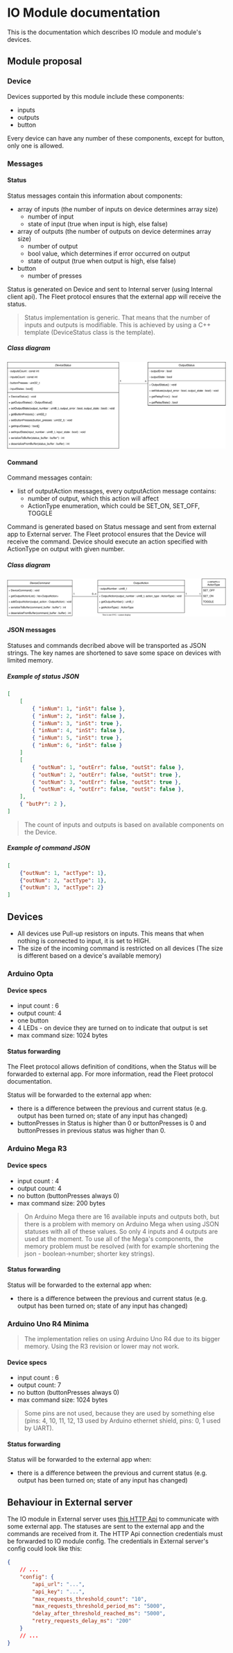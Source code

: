 # IO Module documentation

This is the documentation which describes IO module and module's devices.

## Module proposal

### Device

Devices supported by this module include these components:
 - inputs
 - outputs
 - button

Every device can have any number of these components, except for button, only one is allowed.

### Messages

#### Status

Status messages contain this information about components:
 - array of inputs (the number of inputs on device determines array size)
    - number of input
    - state of input (true when input is high, else false)
 - array of outputs (the number of outputs on device determines array size)
    - number of output
    - bool value, which determines if error occurred on output
    - state of output (true when output is high, else false)
 - button
    - number of presses

Status is generated on Device and sent to Internal server (using Internal client api). The Fleet protocol ensures that the external app will receive the status.

> Status implementation is generic. That means that the number of inputs and outputs is modifiable. This is achieved by using a C++ template (DeviceStatus class is the template).

##### Class diagram

![](images/DeviceStatus_diagram.svg)

#### Command

Command messages contain:
 - list of outputAction messages, every outputAction message contains:
   - number of output, which this action will affect
   - ActionType enumeration, which could be SET_ON, SET_OFF, TOGGLE

Command is generated based on Status message and sent from external app to External server. The Fleet protocol ensures that the Device will receive the command. Device should execute an action specified with ActionType on output with given number.

##### Class diagram

![](images/DeviceCommand_diagram.svg)

#### JSON messages

Statuses and commands decribed above will be transported as JSON strings. The key names are shortened to save some space on devices with limited memory.

##### Example of status JSON

```json
[
    [
        { "inNum": 1, "inSt": false },
        { "inNum": 2, "inSt": false },
        { "inNum": 3, "inSt": true },
        { "inNum": 4, "inSt": false },
        { "inNum": 5, "inSt": true },
        { "inNum": 6, "inSt": false }
    ]
    [
        { "outNum": 1, "outErr": false, "outSt": false },
        { "outNum": 2, "outErr": false, "outSt": true },
        { "outNum": 3, "outErr": false, "outSt": true },
        { "outNum": 4, "outErr": false, "outSt": false },
    ],
    { "butPr": 2 },
]
```

> The count of inputs and outputs is based on available components on the Device.

##### Example of command JSON

```json
[
    {"outNum": 1, "actType": 1},
    {"outNum": 2, "actType": 1},
    {"outNum": 3, "actType": 2}
]
```

## Devices

 - All devices use Pull-up resistors on inputs. This means that when nothing is connected to input, it is set to HIGH.
 - The size of the incoming command is restricted on all devices (The size is different based on a device's available memory)

### Arduino Opta

#### Device specs
 - input count : 6
 - output count: 4
 - one button
 - 4 LEDs - on device they are turned on to indicate that output is set
 - max command size: 1024 bytes

#### Status forwarding

The Fleet protocol allows definition of conditions, when the Status will be forwarded to external app. For more information, read the Fleet protocol documentation.

Status will be forwarded to the external app when:
 - there is a difference between the previous and current status (e.g. output has been turned on; state of any input has changed)
 - buttonPresses in Status is higher than 0 or buttonPresses is 0 and buttonPresses in previous status was higher than 0.

### Arduino Mega R3

#### Device specs
 - input count : 4
 - output count: 4
 - no button (buttonPresses always 0)
 - max command size: 200 bytes

 > On Arduino Mega there are 16 available inputs and outputs both, but there is a problem with memory on Arduino Mega when using JSON statuses with all of these values. So only 4 inputs and 4 outputs are used at the moment.
 To use all of the Mega's components, the memory problem must be resolved (with for example shortening the json - boolean->number; shorter key strings).

#### Status forwarding

Status will be forwarded to the external app when:
 - there is a difference between the previous and current status (e.g. output has been turned on; state of any input has changed)

### Arduino Uno R4 Minima

 > The implementation relies on using Arduino Uno R4 due to its bigger memory. Using the R3 revision or lower may not work.

#### Device specs
 - input count : 6
 - output count: 7
 - no button (buttonPresses always 0)
 - max command size: 1024 bytes

 > Some pins are not used, because they are used by something else (pins: 4, 10, 11, 12, 13 used by Arduino ethernet shield, pins: 0, 1 used by UART).

#### Status forwarding

Status will be forwarded to the external app when:
 - there is a difference between the previous and current status (e.g. output has been turned on; state of any input has changed)

## Behaviour in External server

The IO module in External server uses [this HTTP Api](https://github.com/bringauto/fleet-http-client) to communicate with some external app. The statuses are sent to the external app and the commands are received from it. The HTTP Api connection credentials must be forwarded to IO module config. The credentials in External server's config could look like this:

```json
{
    // ...
    "config": {
        "api_url": "...",
        "api_key": "...",
        "max_requests_threshold_count": "10",
        "max_requests_threshold_period_ms": "5000",
        "delay_after_threshold_reached_ms": "5000",
        "retry_requests_delay_ms": "200"
    }
    // ...
}
```
 